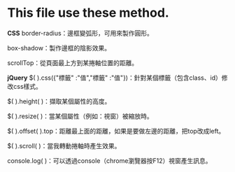 # This file use these method.

**CSS**
border-radius：邊框變弧形，可用來製作圓形。

box-shadow：製作邊框的陰影效果。

scrollTop：從頁面最上方到某捲軸位置的距離。

**jQuery**
$( ).css({"標籤" :"值","標籤" :"值"})：針對某個標籤（包含class、id）修改css樣式。

$( ).height( )：擷取某個屬性的高度。

$( ).resize( )：當某個屬性（例如：視窗）被縮放時。

$( ).offset( ).top：距離最上面的距離，如果是要做左邊的距離，把top改成left。

$( ).scroll( )：當我轉動捲軸時產生效果。

console.log( )：可以透過console（chrome瀏覽器按F12）視窗產生訊息。
